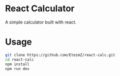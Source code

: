 # React Calculator

A simple calculator built with react.

# Usage

```bash
git clone https://github.com/EteimZ/react-calc.git
cd react-calc
npm install
npm run dev
```